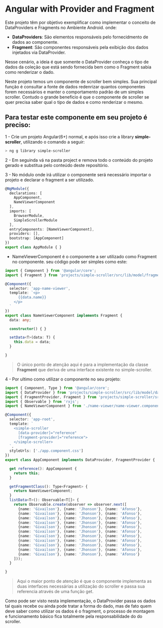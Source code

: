 # Angular with Provider and Fragment

Este projeto têm por objetivo exemplificar como implementar o conceito de DataProviders e Fragments no Ambiente Android. onde:

- **DataProviders**: São elementos responsáveis pelo fornecidmento de dados ao componente.
- **Fragment**: São componentes responsáveis pela exibição dos dados injetados via DataProvider.

Nesse cenário, a ideia é que somente o DataProvider conheça o tipo de dados da coleção que está sendo fornecida bem como o Fragment sabia como renderizar o dado.

Neste projeto temos um componente de scroller bem simples. Sua principal função é consultar a fonte de dados redenrizar quantos componentes forem necessários e manter o comportamento padrão de um simples scroller. Contudo o grande beneficio é que o componente de scroller se quer precisa saber qual o tipo de dados e como renderizar o mesmo.

## Para testar este componente em seu projeto é preciso:

1 - Crie um projeto Angular(6+) normal, e após isso crie a library **simple-scroller**, utilizando o comando a seguir:

```bash
> ng g library simple-scroller
```
2 - Em seguinda vá na pasta project e remova todo o conteúdo do projeto gerado e substitua pelo conteúdo deste repositório.

3 - No módulo onde irá utilizar o componente será necessário importar o projeto e declarar o fragment a ser utilizado.

```ts
@NgModule({
  declarations: [
    AppComponent,
    NameViewerComponent
  ],
  imports: [
    BrowserModule,
    SimpleScrollerModule
  ],
  entryComponents: [NameViewerComponent],
  providers: [],
  bootstrap: [AppComponent]
})
export class AppModule { }
```

* NameViewerComponent é o componente a ser utilizado como Fragment no componente. seu código pode ser simples como este:

```ts
import { Component } from '@angular/core';
import { Fragment } from 'projects/simple-scroller/src/lib/model/fragment-provider';

@Component({
  selector: 'app-name-viewer',
  template: `<p>
      {{data.name}}
    </p>
  `
})
export class NameViewerComponent implements Fragment {
  data: any; 

  constructor() { }

  setData<T>(data: T) {
    this.data = data;
  }

}
```

> O único ponto de atenção aqui é para a implementação da classe **Fragment** que deriva de uma interface existente no simple-scroller. 

4 - Por ultimo como utilizar o componente no seu projeto:

```ts
import { Component, Type } from '@angular/core';
import { DataProvider } from 'projects/simple-scroller/src/lib/model/data-provider';
import { FragmentProvider, Fragment } from 'projects/simple-scroller/src/lib/model/fragment-provider';
import { Observable } from 'rxjs';
import { NameViewerComponent } from './name-viewer/name-viewer.component';

@Component({
  selector: 'app-root',
  template: `
    <simple-scroller 
      [data-provider]="reference" 
      [fragment-provider]="reference">
    </simple-scroller>
  `,
  styleUrls: ['./app.component.css']
})
export class AppComponent implements DataProvider, FragmentProvider {  

  get reference(): AppComponent {
    return this;
  }

  getFragmentClass(): Type<Fragment> {
    return NameViewerComponent;
  }
  listData<T>(): Observable<T[]> {
    return Observable.create(observer => observer.next([
      {name: 'Givailson'}, {name: 'Jhonson'}, {name: 'Afonso'},
      {name: 'Givailson'}, {name: 'Jhonson'}, {name: 'Afonso'},
      {name: 'Givailson'}, {name: 'Jhonson'}, {name: 'Afonso'},
      {name: 'Givailson'}, {name: 'Jhonson'}, {name: 'Afonso'},
      {name: 'Givailson'}, {name: 'Jhonson'}, {name: 'Afonso'},
      {name: 'Givailson'}, {name: 'Jhonson'}, {name: 'Afonso'},
      {name: 'Givailson'}, {name: 'Jhonson'}, {name: 'Afonso'},
      {name: 'Givailson'}, {name: 'Jhonson'}, {name: 'Afonso'},
      {name: 'Givailson'}, {name: 'Jhonson'}, {name: 'Afonso'},
      {name: 'Givailson'}, {name: 'Jhonson'}, {name: 'Afonso'},
      {name: 'Givailson'}, {name: 'Jhonson'}, {name: 'Afonso'}
    ]));
  }

}
```

> Aqui o maior ponto de atenção é que o componente implementa as duas interfaces necessárias a utilização do scroller e passa sua referencia através de uma função get.

Como pode ser visto nesta implementação, o DataProvider passa os dados tal quais recebe ou ainda pode tratar a forma do dado, mas de fato quem deve saber como utilizar os dados é o fragment, o processo de montagem e funcionamento básico fica totalmente pela responsabilidade do do scroller.